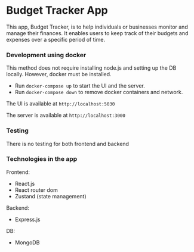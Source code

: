 # Budget Tracker App

This app, Budget Tracker, is to help individuals or businesses monitor and manage their finances. It enables users to keep track of their budgets and expenses over a specific period of time.

### Development using docker

This method does not require installing node.js and setting up the DB locally. However, docker must be installed.

- Run `docker-compose up` to start the UI and the server.
- Run `docker-compose down` to remove docker containers and network.

The UI is available at `http://localhost:5030`

The server is available at `http://localhost:3000`

### Testing

There is no testing for both frontend and backend

### Technologies in the app

Frontend:

- React.js
- React router dom
- Zustand (state management)

Backend:

- Express.js

DB:

- MongoDB
